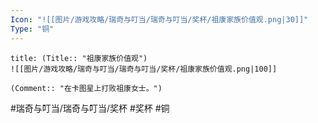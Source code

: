```yaml
---
Icon: "![[图片/游戏攻略/瑞奇与叮当/瑞奇与叮当/奖杯/祖康家族价值观.png|30]]"
Type: "铜"
---
```

```ad-common-bronze-trophy
title: (Title:: "祖康家族价值观")
![[图片/游戏攻略/瑞奇与叮当/瑞奇与叮当/奖杯/祖康家族价值观.png|100]]

(Comment:: "在卡图星上打败祖康女士。")
```

#瑞奇与叮当/瑞奇与叮当/奖杯 #奖杯 #铜
